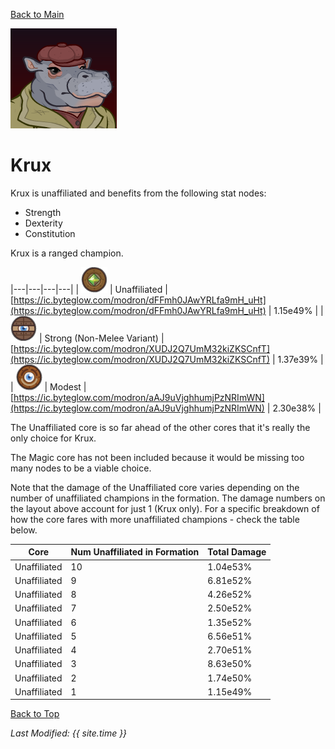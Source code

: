 [Back to Main](index.md)

![Krux Portrait](images/portraits/krux.png)

# Krux

Krux is unaffiliated and benefits from the following stat nodes:

* Strength
* Dexterity
* Constitution

Krux is a ranged champion.

|---|---|---|---|
| ![Unaffiliated Core](images/core_6_unaffiliated.png) | Unaffiliated | [https://ic.byteglow.com/modron/dFFmh0JAwYRLfa9mH_uHt](https://ic.byteglow.com/modron/dFFmh0JAwYRLfa9mH_uHt) | 1.15e49% |
| ![Strong Core](images/core_2_strong.png) | Strong (Non-Melee Variant) | [https://ic.byteglow.com/modron/XUDJ2Q7UmM32kiZKSCnfT](https://ic.byteglow.com/modron/XUDJ2Q7UmM32kiZKSCnfT) | 1.37e39% |
| ![Modest Core](images/core_1_modest.png) | Modest | [https://ic.byteglow.com/modron/aAJ9uVjghhumjPzNRImWN](https://ic.byteglow.com/modron/aAJ9uVjghhumjPzNRImWN) | 2.30e38% |

The Unaffiliated core is so far ahead of the other cores that it's really the only choice for Krux.

The Magic core has not been included because it would be missing too many nodes to be a viable choice.

Note that the damage of the Unaffiliated core varies depending on the number of unaffiliated champions in the formation. The damage numbers on the layout above account for just 1 (Krux only). For a specific breakdown of how the core fares with more unaffiliated champions - check the table below.

| Core | Num Unaffiliated in Formation | Total Damage |
|---|---|---|
| Unaffiliated | 10 | 1.04e53% |
| Unaffiliated | 9 | 6.81e52% |
| Unaffiliated | 8 | 4.26e52% |
| Unaffiliated | 7 | 2.50e52% |
| Unaffiliated | 6 | 1.35e52% |
| Unaffiliated | 5 | 6.56e51% |
| Unaffiliated | 4 | 2.70e51% |
| Unaffiliated | 3 | 8.63e50% |
| Unaffiliated | 2 | 1.74e50% |
| Unaffiliated | 1 | 1.15e49% |

[Back to Top](#top)

*Last Modified: {{ site.time }}*